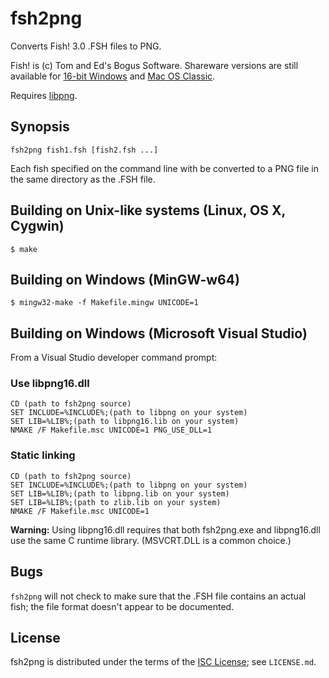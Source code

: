 fsh2png
=======

Converts Fish! 3.0 .FSH files to PNG.

Fish! is (c) Tom and Ed's Bogus Software. Shareware versions are still
available for [16-bit Windows](http://cd.textfiles.com/wingold/GAMES/F1120/)
and [Mac OS Classic](http://www.macintoshrepository.org/2752-fish-).

Requires [libpng](http://www.libpng.org/pub/png/libpng.html).

Synopsis
--------

	fsh2png fish1.fsh [fish2.fsh ...]

Each fish specified on the command line with be converted to a PNG file in the
same directory as the .FSH file.

Building on Unix-like systems (Linux, OS X, Cygwin)
---------------------------------------------------

	$ make

Building on Windows (MinGW-w64)
-------------------------------

	$ mingw32-make -f Makefile.mingw UNICODE=1

Building on Windows (Microsoft Visual Studio)
---------------------------------------------

From a Visual Studio developer command prompt:

### Use libpng16.dll ###
	CD (path to fsh2png source)
	SET INCLUDE=%INCLUDE%;(path to libpng on your system)
	SET LIB=%LIB%;(path to libpng16.lib on your system)
	NMAKE /F Makefile.msc UNICODE=1 PNG_USE_DLL=1

### Static linking ###
	CD (path to fsh2png source)
	SET INCLUDE=%INCLUDE%;(path to libpng on your system)
	SET LIB=%LIB%;(path to libpng.lib on your system)
	SET LIB=%LIB%;(path to zlib.lib on your system)
	NMAKE /F Makefile.msc UNICODE=1

**Warning:** Using libpng16.dll requires that both fsh2png.exe and libpng16.dll
use the same C runtime library. (MSVCRT.DLL is a common choice.)

Bugs
----

`fsh2png` will not check to make sure that the .FSH file contains an actual
fish; the file format doesn't appear to be documented.

License
-------

fsh2png is distributed under the terms of the
[ISC License](https://www.isc.org/downloads/software-support-policy/isc-license/);
see `LICENSE.md`.
